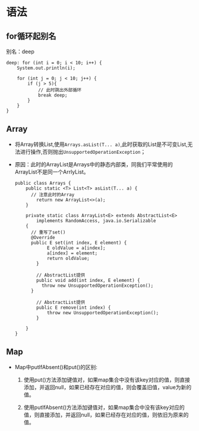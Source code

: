 # 语法

## for循环起别名

别名：deep
```
deep: for (int i = 0; i < 10; i++) {
    System.out.println(i);

    for (int j = 0; j < 10; j++) {
        if (j > 5){
            // 此时跳出外部循环
            break deep;
        }
    }
}
```

## Array

+ 将Array转换List,使用`Arrays.asList(T... a)`,此时获取的List是不可变List,无法进行操作,否则抛出`UnsupportedOperationException`；

+ 原因：此时的ArrayList是Arrays中的静态内部类，同我们平常使用的ArrayList不是同一个ArrlyList。

  ```
  public class Arrays {
      public static <T> List<T> asList(T... a) {
      	// 注意此时的Array
          return new ArrayList<>(a);
      }
      
      private static class ArrayList<E> extends AbstractList<E>
          implements RandomAccess, java.io.Serializable
      {
      	// 重写了set()
      	@Override
      	public E set(int index, E element) {
              E oldValue = a[index];
              a[index] = element;
              return oldValue;
          }
          
          // AbstractList提供
          public void add(int index, E element) {
          	throw new UnsupportedOperationException();
      	}
          
          // AbstractList提供
          public E remove(int index) {
              throw new UnsupportedOperationException();
          }
          
      }
  }
  ```


## Map

+ Map中putIfAbsent()和put()的区别:
    1) 使用put()方法添加键值对，如果map集合中没有该key对应的值，则直接添加，并返回null，如果已经存在对应的值，则会覆盖旧值，value为新的值。

    2) 使用putIfAbsent()方法添加键值对，如果map集合中没有该key对应的值，则直接添加，并返回null，如果已经存在对应的值，则依旧为原来的值。

